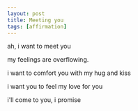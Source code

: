 ```yaml
---
layout: post
title: Meeting you
tags: [affirmation]
---
```


ah, i want to meet you

my feelings are overflowing.

i want to comfort you with my hug and kiss

i want you to feel my love for you

i'll come to you, i promise